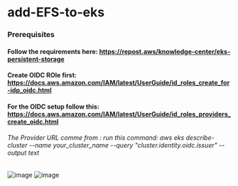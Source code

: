 # add-EFS-to-eks

### Prerequisites
#### Follow the requirements here: https://repost.aws/knowledge-center/eks-persistent-storage
#### Create OIDC ROle first: https://docs.aws.amazon.com/IAM/latest/UserGuide/id_roles_create_for-idp_oidc.html
#### For the OIDC setup follow this: https://docs.aws.amazon.com/IAM/latest/UserGuide/id_roles_providers_create_oidc.html
###### The Provider URL comme from : run this command: aws eks describe-cluster --name your_cluster_name --query "cluster.identity.oidc.issuer" --output text
![image](https://github.com/thedevopsguru1/add-EFS-to-eks/assets/126810742/d8a38785-9065-4b68-827b-9f7382b27912)
![image](https://github.com/thedevopsguru1/add-EFS-to-eks/assets/126810742/a9ab9e6a-93a8-4df7-8fc7-7bca59d254be)



######
